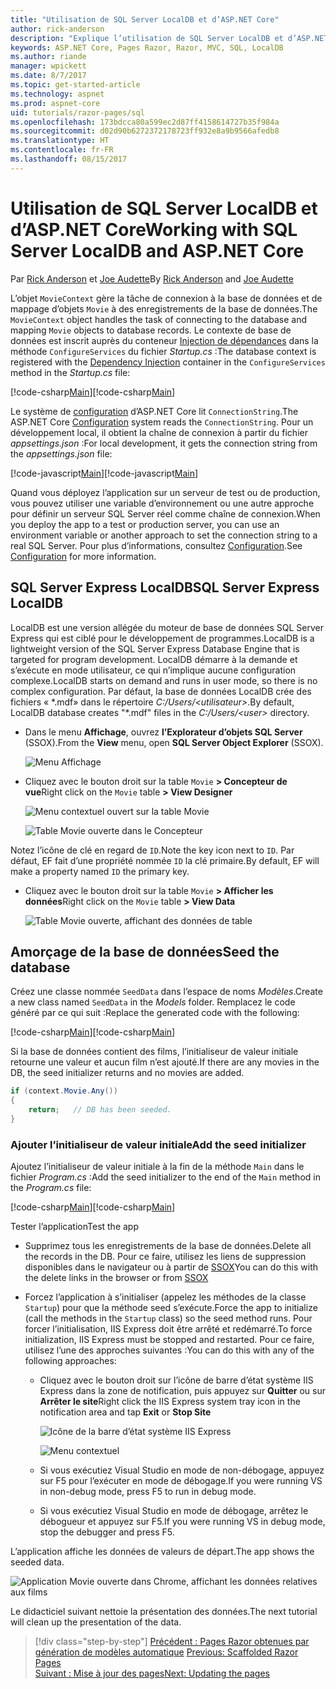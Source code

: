 ```yaml
---
title: "Utilisation de SQL Server LocalDB et d’ASP.NET Core"
author: rick-anderson
description: "Explique l’utilisation de SQL Server LocalDB et d’ASP.NET Core."
keywords: ASP.NET Core, Pages Razor, Razor, MVC, SQL, LocalDB
ms.author: riande
manager: wpickett
ms.date: 8/7/2017
ms.topic: get-started-article
ms.technology: aspnet
ms.prod: aspnet-core
uid: tutorials/razor-pages/sql
ms.openlocfilehash: 173bdcca80a599ec2d87ff4158614727b35f984a
ms.sourcegitcommit: d02d90b6272372178723ff932e8a9b9566afedb8
ms.translationtype: HT
ms.contentlocale: fr-FR
ms.lasthandoff: 08/15/2017
---
```

# <a name="working-with-sql-server-localdb-and-aspnet-core"></a><span data-ttu-id="12c6a-104">Utilisation de SQL Server LocalDB et d’ASP.NET Core</span><span class="sxs-lookup"><span data-stu-id="12c6a-104">Working with SQL Server LocalDB and ASP.NET Core</span></span>

<span data-ttu-id="12c6a-105">Par [Rick Anderson](https://twitter.com/RickAndMSFT) et [Joe Audette](https://twitter.com/joeaudette)</span><span class="sxs-lookup"><span data-stu-id="12c6a-105">By [Rick Anderson](https://twitter.com/RickAndMSFT) and [Joe Audette](https://twitter.com/joeaudette)</span></span> 

<span data-ttu-id="12c6a-106">L’objet `MovieContext` gère la tâche de connexion à la base de données et de mappage d’objets `Movie` à des enregistrements de la base de données.</span><span class="sxs-lookup"><span data-stu-id="12c6a-106">The `MovieContext` object handles the task of connecting to the database and mapping `Movie` objects to database records.</span></span> <span data-ttu-id="12c6a-107">Le contexte de base de données est inscrit auprès du conteneur [Injection de dépendances](xref:fundamentals/dependency-injection) dans la méthode `ConfigureServices` du fichier *Startup.cs* :</span><span class="sxs-lookup"><span data-stu-id="12c6a-107">The database context is registered with the [Dependency Injection](xref:fundamentals/dependency-injection) container in the `ConfigureServices` method in the *Startup.cs* file:</span></span>

<span data-ttu-id="12c6a-108">[!code-csharp[Main](razor-pages-start/sample/RazorPagesMovie/Startup.cs?name=snippet_ConfigureServices&highlight=6-7)]</span><span class="sxs-lookup"><span data-stu-id="12c6a-108">[!code-csharp[Main](razor-pages-start/sample/RazorPagesMovie/Startup.cs?name=snippet_ConfigureServices&highlight=6-7)]</span></span>

<span data-ttu-id="12c6a-109">Le système de [configuration](xref:fundamentals/configuration) d’ASP.NET Core lit `ConnectionString`.</span><span class="sxs-lookup"><span data-stu-id="12c6a-109">The ASP.NET Core [Configuration](xref:fundamentals/configuration) system reads the `ConnectionString`.</span></span> <span data-ttu-id="12c6a-110">Pour un développement local, il obtient la chaîne de connexion à partir du fichier *appsettings.json* :</span><span class="sxs-lookup"><span data-stu-id="12c6a-110">For local development, it gets the connection string from the *appsettings.json* file:</span></span>

<span data-ttu-id="12c6a-111">[!code-javascript[Main](razor-pages-start/sample/RazorPagesMovie/appsettings.json?highlight=2&range=8-10)]</span><span class="sxs-lookup"><span data-stu-id="12c6a-111">[!code-javascript[Main](razor-pages-start/sample/RazorPagesMovie/appsettings.json?highlight=2&range=8-10)]</span></span>

<span data-ttu-id="12c6a-112">Quand vous déployez l’application sur un serveur de test ou de production, vous pouvez utiliser une variable d’environnement ou une autre approche pour définir un serveur SQL Server réel comme chaîne de connexion.</span><span class="sxs-lookup"><span data-stu-id="12c6a-112">When you deploy the app to a test or production server, you can use an environment variable or another approach to set the connection string to a real SQL Server.</span></span> <span data-ttu-id="12c6a-113">Pour plus d’informations, consultez [Configuration](xref:fundamentals/configuration).</span><span class="sxs-lookup"><span data-stu-id="12c6a-113">See [Configuration](xref:fundamentals/configuration) for more information.</span></span>

## <a name="sql-server-express-localdb"></a><span data-ttu-id="12c6a-114">SQL Server Express LocalDB</span><span class="sxs-lookup"><span data-stu-id="12c6a-114">SQL Server Express LocalDB</span></span>

<span data-ttu-id="12c6a-115">LocalDB est une version allégée du moteur de base de données SQL Server Express qui est ciblé pour le développement de programmes.</span><span class="sxs-lookup"><span data-stu-id="12c6a-115">LocalDB is a lightweight version of the SQL Server Express Database Engine that is targeted for program development.</span></span> <span data-ttu-id="12c6a-116">LocalDB démarre à la demande et s’exécute en mode utilisateur, ce qui n’implique aucune configuration complexe.</span><span class="sxs-lookup"><span data-stu-id="12c6a-116">LocalDB starts on demand and runs in user mode, so there is no complex configuration.</span></span> <span data-ttu-id="12c6a-117">Par défaut, la base de données LocalDB crée des fichiers « \*.mdf» dans le répertoire *C:/Users/\<utilisateur\>*.</span><span class="sxs-lookup"><span data-stu-id="12c6a-117">By default, LocalDB database creates "\*.mdf" files in the *C:/Users/\<user\>* directory.</span></span>

<a name="ssox"></a>
* <span data-ttu-id="12c6a-118">Dans le menu **Affichage**, ouvrez **l’Explorateur d’objets SQL Server** (SSOX).</span><span class="sxs-lookup"><span data-stu-id="12c6a-118">From the **View** menu, open **SQL Server Object Explorer** (SSOX).</span></span>

  ![Menu Affichage](sql/_static/ssox.png)

* <span data-ttu-id="12c6a-120">Cliquez avec le bouton droit sur la table `Movie` **> Concepteur de vue**</span><span class="sxs-lookup"><span data-stu-id="12c6a-120">Right click on the `Movie` table **> View Designer**</span></span>

  ![Menu contextuel ouvert sur la table Movie](sql/_static/design.png)

  ![Table Movie ouverte dans le Concepteur](sql/_static/dv.png)

<span data-ttu-id="12c6a-123">Notez l’icône de clé en regard de `ID`.</span><span class="sxs-lookup"><span data-stu-id="12c6a-123">Note the key icon next to `ID`.</span></span> <span data-ttu-id="12c6a-124">Par défaut, EF fait d’une propriété nommée `ID` la clé primaire.</span><span class="sxs-lookup"><span data-stu-id="12c6a-124">By default, EF will make a property named `ID` the primary key.</span></span>

* <span data-ttu-id="12c6a-125">Cliquez avec le bouton droit sur la table `Movie` **> Afficher les données**</span><span class="sxs-lookup"><span data-stu-id="12c6a-125">Right click on the `Movie` table **> View Data**</span></span>

  ![Table Movie ouverte, affichant des données de table](sql/_static/vd22.png)

## <a name="seed-the-database"></a><span data-ttu-id="12c6a-127">Amorçage de la base de données</span><span class="sxs-lookup"><span data-stu-id="12c6a-127">Seed the database</span></span>

<span data-ttu-id="12c6a-128">Créez une classe nommée `SeedData` dans l’espace de noms *Modèles*.</span><span class="sxs-lookup"><span data-stu-id="12c6a-128">Create a new class named `SeedData` in the *Models* folder.</span></span> <span data-ttu-id="12c6a-129">Remplacez le code généré par ce qui suit :</span><span class="sxs-lookup"><span data-stu-id="12c6a-129">Replace the generated code with the following:</span></span>

<span data-ttu-id="12c6a-130">[!code-csharp[Main](razor-pages-start/sample/RazorPagesMovie/Models/SeedData.cs?name=snippet_1)]</span><span class="sxs-lookup"><span data-stu-id="12c6a-130">[!code-csharp[Main](razor-pages-start/sample/RazorPagesMovie/Models/SeedData.cs?name=snippet_1)]</span></span>

<span data-ttu-id="12c6a-131">Si la base de données contient des films, l’initialiseur de valeur initiale retourne une valeur et aucun film n’est ajouté.</span><span class="sxs-lookup"><span data-stu-id="12c6a-131">If there are any movies in the DB, the seed initializer returns and no movies are added.</span></span>

```csharp
if (context.Movie.Any())
{
    return;   // DB has been seeded.
}
```
<a name="si"></a>
### <a name="add-the-seed-initializer"></a><span data-ttu-id="12c6a-132">Ajouter l’initialiseur de valeur initiale</span><span class="sxs-lookup"><span data-stu-id="12c6a-132">Add the seed initializer</span></span>

<span data-ttu-id="12c6a-133">Ajoutez l’initialiseur de valeur initiale à la fin de la méthode `Main` dans le fichier *Program.cs* :</span><span class="sxs-lookup"><span data-stu-id="12c6a-133">Add the seed initializer to the end of the `Main` method in the *Program.cs* file:</span></span>

<span data-ttu-id="12c6a-134">[!code-csharp[Main](razor-pages-start/sample/RazorPagesMovie/Program.cs?highlight=6,17-32)]</span><span class="sxs-lookup"><span data-stu-id="12c6a-134">[!code-csharp[Main](razor-pages-start/sample/RazorPagesMovie/Program.cs?highlight=6,17-32)]</span></span>

<span data-ttu-id="12c6a-135">Tester l’application</span><span class="sxs-lookup"><span data-stu-id="12c6a-135">Test the app</span></span>

* <span data-ttu-id="12c6a-136">Supprimez tous les enregistrements de la base de données.</span><span class="sxs-lookup"><span data-stu-id="12c6a-136">Delete all the records in the DB.</span></span> <span data-ttu-id="12c6a-137">Pour ce faire, utilisez les liens de suppression disponibles dans le navigateur ou à partir de [SSOX](xref:tutorials/razor-pages/new-field#ssox)</span><span class="sxs-lookup"><span data-stu-id="12c6a-137">You can do this with the delete links in the browser or from [SSOX](xref:tutorials/razor-pages/new-field#ssox)</span></span>
* <span data-ttu-id="12c6a-138">Forcez l’application à s’initialiser (appelez les méthodes de la classe `Startup`) pour que la méthode seed s’exécute.</span><span class="sxs-lookup"><span data-stu-id="12c6a-138">Force the app to initialize (call the methods in the `Startup` class) so the seed method runs.</span></span> <span data-ttu-id="12c6a-139">Pour forcer l’initialisation, IIS Express doit être arrêté et redémarré.</span><span class="sxs-lookup"><span data-stu-id="12c6a-139">To force initialization, IIS Express must be stopped and restarted.</span></span> <span data-ttu-id="12c6a-140">Pour ce faire, utilisez l’une des approches suivantes :</span><span class="sxs-lookup"><span data-stu-id="12c6a-140">You can do this with any of the following approaches:</span></span>

  * <span data-ttu-id="12c6a-141">Cliquez avec le bouton droit sur l’icône de barre d’état système IIS Express dans la zone de notification, puis appuyez sur **Quitter** ou sur **Arrêter le site**</span><span class="sxs-lookup"><span data-stu-id="12c6a-141">Right click the IIS Express system tray icon in the notification area and tap **Exit** or **Stop Site**</span></span>

    ![Icône de la barre d’état système IIS Express](../first-mvc-app/working-with-sql/_static/iisExIcon.png)

    ![Menu contextuel](sql/_static/stopIIS.png)

   * <span data-ttu-id="12c6a-144">Si vous exécutiez Visual Studio en mode de non-débogage, appuyez sur F5 pour l’exécuter en mode de débogage.</span><span class="sxs-lookup"><span data-stu-id="12c6a-144">If you were running VS in non-debug mode, press F5 to run in debug mode.</span></span>
   * <span data-ttu-id="12c6a-145">Si vous exécutiez Visual Studio en mode de débogage, arrêtez le débogueur et appuyez sur F5.</span><span class="sxs-lookup"><span data-stu-id="12c6a-145">If you were running VS in debug mode, stop the debugger and press F5.</span></span>
   
<span data-ttu-id="12c6a-146">L’application affiche les données de valeurs de départ.</span><span class="sxs-lookup"><span data-stu-id="12c6a-146">The app shows the seeded data.</span></span>

![Application Movie ouverte dans Chrome, affichant les données relatives aux films](sql/_static/m55.png)

<span data-ttu-id="12c6a-148">Le didacticiel suivant nettoie la présentation des données.</span><span class="sxs-lookup"><span data-stu-id="12c6a-148">The next tutorial will clean up the presentation of the data.</span></span>

>[!div class="step-by-step"]
<span data-ttu-id="12c6a-149">[Précédent : Pages Razor obtenues par génération de modèles automatique](xref:tutorials/razor-pages/page) </span><span class="sxs-lookup"><span data-stu-id="12c6a-149">[Previous: Scaffolded Razor Pages](xref:tutorials/razor-pages/page) </span></span>  
[<span data-ttu-id="12c6a-150">Suivant : Mise à jour des pages</span><span class="sxs-lookup"><span data-stu-id="12c6a-150">Next: Updating the pages</span></span>](xref:tutorials/razor-pages/da1)
